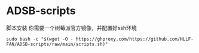# ADSB-scripts
脚本安装
你需要一个树莓派官方镜像，并配置好ssh环境

```
sudo bash -c "$(wget -O - https://ghproxy.com/https://github.com/HLLF-FAN/ADSB-scripts/raw/main/scripts.sh)"
```
